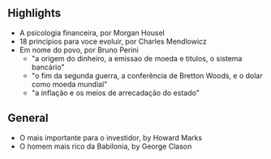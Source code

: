 ## Highlights
- A psicologia financeira, por Morgan Housel
- 18 principios para voce evoluir, por Charles Mendlowicz
- Em nome do povo, por Bruno Perini
    - "a origem do dinheiro, a emissao de moeda e titulos, o sistema bancário"
    - "o fim da segunda guerra, a conferência de Bretton Woods, e o dolar como moeda mundial"
    - "a inflação e os meios de arrecadação do estado"

## General
- O mais importante para o investidor, by Howard Marks
- O homem mais rico da Babilonia, by George Clason
